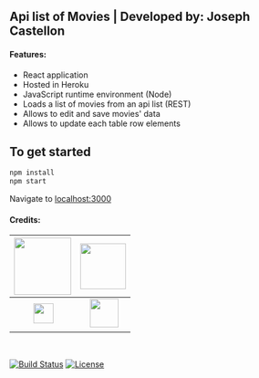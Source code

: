 ## Api list of Movies | Developed by: Joseph Castellon

#### Features:

- React application
- Hosted in Heroku
- JavaScript runtime environment (Node)
- Loads a list of movies from an api list (REST)
- Allows to edit and save movies' data 
- Allows to update each table row elements

## To get started

```bash
npm install
npm start
```
Navigate to [localhost:3000](http://localhost:3000)
<br/>
#### Credits:
| <a href="https://www.heroku.com/" target="_blank"><img src="https://camo.githubusercontent.com/065f065d12a6ba6b2cfcff767aaafd438a7ed5ae615e3ac39051c022cebaa698/68747470733a2f2f63646e2e776f726c64766563746f726c6f676f2e636f6d2f6c6f676f732f6865726f6b752d312e737667" width="100"></a>  | <a href="https://nodejs.org/en/" target="_blank"><img src="https://upload.wikimedia.org/wikipedia/commons/d/d9/Node.js_logo.svg" width="80"></a> |
| ------------- | -------------- |
| &nbsp;&nbsp;&nbsp;&nbsp;&nbsp;&nbsp;&nbsp;&nbsp;<a href="https://developer.mozilla.org/en-US/docs/Web/JavaScript" target="_blank"><img src="https://upload.wikimedia.org/wikipedia/commons/d/d4/Javascript-shield.svg" width="35"></a> | &nbsp;&nbsp;&nbsp;&nbsp;<a href="https://reactjs.org/" target="_blank"><img src="https://user-images.githubusercontent.com/11081063/170792070-9094fe2e-8246-405c-9c1e-21bb9517e198.png" width="50"></a> |
<br/>
<p align="left">
<a href="#"><img src="https://img.shields.io/badge/Build-Jacman%202.3-red" alt="Build Status"></a>
<a href="#"><img src="https://img.shields.io/packagist/l/laravel/framework" alt="License"></a>
</p>

